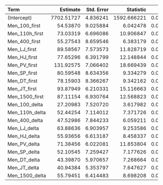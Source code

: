 

|Term           |   Estimate| Std. Error|   Statistic|         p|
|:--------------|----------:|----------:|-----------:|---------:|
|(Intercept)    | 7702.51727|   4.836241| 1592.666221| 0.0000000|
|Men_100_first  |   54.53870|   9.025884|    6.042478| 0.0000000|
|Men_110h_first |   73.03319|   6.696086|   10.906847| 0.0000000|
|Men_400_first  |   55.27543|   8.659546|    6.383179| 0.0000000|
|Men_LJ_first   |   89.58567|   7.573573|   11.828719| 0.0000000|
|Men_HJ_first   |   77.65296|   6.391799|   12.148844| 0.0000000|
|Men_PV_first   |  131.92575|   7.066402|   18.669439| 0.0000000|
|Men_SP_first   |   80.59548|   8.634356|    9.334279| 0.0000000|
|Men_DT_first   |   78.15903|   8.366267|    9.342162| 0.0000000|
|Men_JT_first   |   93.87949|   6.210331|   15.116663| 0.0000000|
|Men_1500_first |   87.11154|   6.930764|   12.568823| 0.0000000|
|Men_100_delta  |   27.20983|   7.520720|    3.617982| 0.0003213|
|Men_110h_delta |   52.44254|   7.114012|    7.371726| 0.0000000|
|Men_400_delta  |   47.52986|   7.844233|    6.059211| 0.0000000|
|Men_LJ_delta   |   63.88636|   6.903957|    9.253586| 0.0000000|
|Men_HJ_delta   |   55.93656|   6.613187|    8.458337| 0.0000000|
|Men_PV_delta   |   71.38456|   6.022081|   11.853804| 0.0000000|
|Men_SP_delta   |   52.10545|   7.259427|    7.177626| 0.0000000|
|Men_DT_delta   |   43.39870|   5.970657|    7.268664| 0.0000000|
|Men_JT_delta   |   40.94384|   5.353797|    7.647627| 0.0000000|
|Men_1500_delta |   55.79451|   6.414483|    8.698208| 0.0000000|

